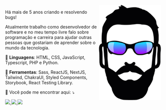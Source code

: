 <div width="400px">
  <img src="./logo.png" width="200px" align="right" alt="@devlucaslopes">
</div>

<p align="left"> 
  Há mais de 5 anos criando e resolvendo bugs!
</p>
<p align="left">
  Atualmente trabalho como desenvolvedor de software e no meu tempo livre falo sobre programação e carreira para ajudar outras pessoas que gostariam de aprender sobre o mundo da tecnologia.
</p>

<p align="left">
  🦄 <strong>Linguagens</strong>: HTML, CSS, JavaScript, Typescript, PHP e Python.
</p>

<p align="left">
  💼 <strong>Ferramentas</strong>: Sass, ReactJS, NextJS, Tailwind, ChakraUI, Styled Components, Storybook, React Testing Library.
</p>

<p align="left">
  💌 Você pode me encontrar aqui: ⤵️
</p>

<p align="left">
  <a href="https://www.instagram.com/devlucaslopes/" alt="Instagram">
    <img src="https://img.shields.io/badge/-Instagram-030305?style=for-the-badge&logo=Instagram&logoColor=0DEAFF&link=https://www.instagram.com/devlucaslopes"/>
  </a>
  
  <a href="https://twitch.tv/devlucaslopes" alt="Twitch">
    <img src="https://img.shields.io/badge/-Twitch-030305?style=for-the-badge&logo=Twitch&logoColor=0DEAFF&link=https://twitch.tv/devlucaslopes"/>
  </a>
  
  <a href="https://www.linkedin.com/in/devlucaslopes/" alt="LinkedIn">
    <img src="https://img.shields.io/badge/-LinkedIn-030305?style=for-the-badge&logo=LinkedIn&logoColor=0DEAFF&link=https://www.linkedin.com/in/devlucaslopes/"/>
  </a>
</p>  
